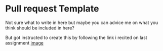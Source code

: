 # Pull request Template

Not sure what to write in here but maybe you can advice me on what you think should be included in here?

But got instructed to create this by following the link i recited on last assignment
[image](https://user-images.githubusercontent.com/46559129/191041937-fbf94a6d-ef7e-486b-b854-70df6ee1f663.png)
